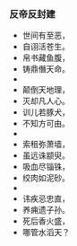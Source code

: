 ### 反帝反封建
- 世间有至恶，
- 自诩活苍生。
- 帛书藏鱼腹，
- 铸鼎僭天命。
- 
- 颠倒天地理，
- 灭却凡人心。
- 训儿若豚犬，
- 不知方可由。
- 
- 索租弥萧墙，
- 虽远诛颛臾。
- 吸血尽锱铢，
- 绞肉如泥砂。
- 
- 讳疾忌忠直，
- 养痈遗子孙。
- 死后香火盛，
- 哪管水滔天？